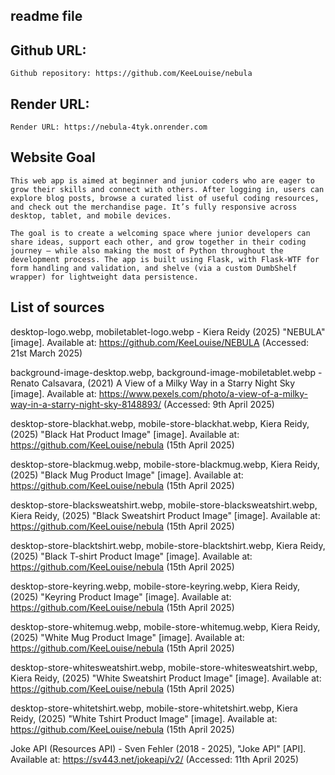 ## readme file
				
## Github URL:
   
    Github repository: https://github.com/KeeLouise/nebula

## Render URL:

    Render URL: https://nebula-4tyk.onrender.com
								

## Website Goal

    This web app is aimed at beginner and junior coders who are eager to grow their skills and connect with others. After logging in, users can explore blog posts, browse a curated list of useful coding resources, and check out the merchandise page. It’s fully responsive across desktop, tablet, and mobile devices.

    The goal is to create a welcoming space where junior developers can share ideas, support each other, and grow together in their coding journey — while also making the most of Python throughout the development process. The app is built using Flask, with Flask-WTF for form handling and validation, and shelve (via a custom DumbShelf wrapper) for lightweight data persistence.
 

## List of sources

   desktop-logo.webp, mobiletablet-logo.webp - Kiera Reidy (2025) "NEBULA" [image]. Available at: https://github.com/KeeLouise/NEBULA (Accessed: 21st March 2025)

   background-image-desktop.webp, background-image-mobiletablet.webp - 	Renato Calsavara, (2021) A View of a Milky Way in a Starry Night Sky [image]. Available at: https://www.pexels.com/photo/a-view-of-a-milky-way-in-a-starry-night-sky-8148893/ (Accessed: 9th April 2025)

   desktop-store-blackhat.webp, mobile-store-blackhat.webp, Kiera Reidy, (2025) "Black Hat Product Image" [image]. Available at: https://github.com/KeeLouise/nebula (15th April 2025)

   desktop-store-blackmug.webp, mobile-store-blackmug.webp, Kiera Reidy, (2025) "Black Mug Product Image" [image]. Available at: https://github.com/KeeLouise/nebula (15th April 2025)

   desktop-store-blacksweatshirt.webp, mobile-store-blacksweatshirt.webp, Kiera Reidy, (2025) "Black Sweatshirt Product Image" [image]. Available at: https://github.com/KeeLouise/nebula (15th April 2025)

   desktop-store-blacktshirt.webp, mobile-store-blacktshirt.webp, Kiera Reidy, (2025) "Black T-shirt Product Image" [image]. Available at: https://github.com/KeeLouise/nebula (15th April 2025)

   desktop-store-keyring.webp, mobile-store-keyring.webp, Kiera Reidy, (2025) "Keyring Product Image" [image]. Available at: https://github.com/KeeLouise/nebula (15th April 2025)

   desktop-store-whitemug.webp, mobile-store-whitemug.webp, Kiera Reidy, (2025) "White Mug Product Image" [image]. Available at: https://github.com/KeeLouise/nebula (15th April 2025)

   desktop-store-whitesweatshirt.webp, mobile-store-whitesweatshirt.webp, Kiera Reidy, (2025) "White Sweatshirt Product Image" [image]. Available at: https://github.com/KeeLouise/nebula (15th April 2025)

   desktop-store-whitetshirt.webp, mobile-store-whitetshirt.webp, Kiera Reidy, (2025) "White Tshirt Product Image" [image]. Available at: https://github.com/KeeLouise/nebula (15th April 2025)

   Joke API (Resources API) - Sven Fehler (2018 - 2025), "Joke API" [API]. Available at: https://sv443.net/jokeapi/v2/ (Accessed: 11th April 2025)

